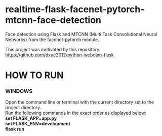 # realtime-flask-facenet-pytorch-mtcnn-face-detection
Face detection using Flask and MTCNN (Multi Task Convolutional Neural Networks) from the facenet-pytorch module.

This project was motivated by this repository:<br> https://github.com/dxue2012/python-webcam-flask

# HOW TO RUN
<h3>WINDOWS</h3>
Open the command line or terminal with the current directory set to the project directory.
<br>
Run the following commands in the exact order as displayed below:
<br>
<b>set FLASK_APP=app.py</b>
<br>
<b>set FLASK_ENV=development</b>
<br>
<b>flask run</b>
